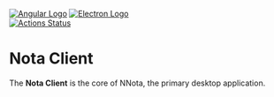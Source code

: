 [![Angular Logo](https://www.vectorlogo.zone/logos/angular/angular-icon.svg)](https://angular.io/) [![Electron Logo](https://www.vectorlogo.zone/logos/electronjs/electronjs-icon.svg)](https://electronjs.org/)  
[![Actions Status](https://github.com/spliitzx/nota/workflows/Client%20(Node%20CI)/badge.svg)](https://github.com/spliitzx/nota/actions)

# Nota Client

The **Nota Client** is the core of NNota, the primary desktop application.